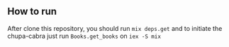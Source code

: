 ## How to run

After clone this repository, you should run `mix deps.get` and to initiate the chupa-cabra just run `Books.get_books` on `iex -S mix`